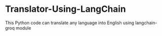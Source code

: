 # Translator-Using-LangChain
This Python code can translate any language into English using langchain-groq module
